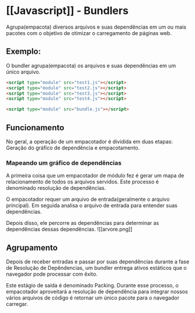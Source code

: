 # [[Javascript]] - Bundlers

Agrupa(empacota) diversos arquivos e suas dependências em um ou mais pacotes com o objetivo de otimizar o carregamento de páginas web.

## Exemplo:
O bundler agrupa(empacota) os arquivos e suas dependências em um único arquivo.

```html
<script type="module" src="test1.js"></script>
<script type="module" src="test2.js"></script>
<script type="module" src="test3.js"></script>
<script type="module" src="test4.js"></script>
```

```html
<script type="module" src="bundle.js"></script>
```

## Funcionamento
No geral, a operação de um empacotador é dividida em duas etapas:
Geração do gráfico de dependência e empacotamento.

### Mapeando um gráfico de dependências
A primeira coisa que um empacotador de módulo fez é gerar um mapa de relacionamento de todos os arquivos servidos. Este processo é denominado resolução de dependências.

O empacotador requer um arquivo de entrada(geralmente o arquivo principal). Em seguida analisa o arquivo de entrada para entender suas dependências.

Depois disso, ele percorre as dependências para determinar as dependências dessas dependências.
![[arvore.png]]
## Agrupamento

Depois de receber entradas e passar por suas dependências durante a fase de Resolução de Depêndencias, um bundler entrega ativos estáticos que o navegador pode processar com êxito.

Este estágio de saída é denominado Packing. Durante esse processo, o empacotador aproveitará a resolução de dependência para integrar nossos vários arquivos de código é retornar um único pacote para o navegador carregar.